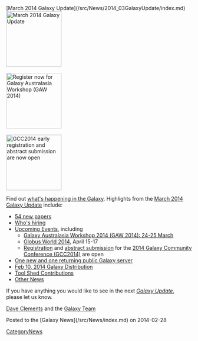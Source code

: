 <div class='newsItemHeader'>[March 2014 Galaxy Update](/src/News/2014_03GalaxyUpdate/index.md)</div>

<div class='right'>
<a href='/src/GalaxyUpdates/2014_03/index.md'><img src="/src/Images/Logos/GalaxyUpdate200.png" alt="March 2014 Galaxy Update" width=150 /></a>
<br /><br />
<a href='/src/GalaxyUpdates/2014_03/index.md#galaxy-australasia-workshop-2014-24-25-march'><img src="/src/Images/Logos/GAW2014-200.png" alt="Register now for Galaxy Australasia Workshop (GAW 2014)" width="150" /></a><br /><br />
<a href='/src/GalaxyUpdates/2014_03/index.md#gcc2014-june-30---july-2-baltimore'><img src="/src/Images/Logos/GCC2014LogoWide200.png" alt="GCC2014 early registration and abstract submission are now open" width="150" /></a>
</div>

Find out [what's happening in the Galaxy](/src/GalaxyUpdates/2014_03/index.md).  Highlights from the [March 2014 Galaxy Update](/src/GalaxyUpdates/2014_03/index.md) include: 

* [54 new papers](/src/GalaxyUpdates/2014_03/index.md#new-papers)
* [Who's hiring](/src/GalaxyUpdates/2014_03/index.md#whos-hiring)
* [Upcoming Events](/src/GalaxyUpdates/2014_03/index.md#events), including
  * [Galaxy Australasia Workshop 2014 (GAW 2014): 24-25 March](/src/GalaxyUpdates/2014_03/index.md#galaxy-australasia-workshop-2014-24-25-march)
  * [Globus World 2014](/src/GalaxyUpdates/2014_03/index.md#globus-world-2014), April 15-17
  * [Registration](/src/GalaxyUpdates/2014_03/index.md#registration-is-open) and [abstract submission](/src/GalaxyUpdates/2014_03/index.md#abstract-submission-is-open) for the [2014 Galaxy Community Conference (GCC2014)](/src/GalaxyUpdates/2014_03/index.md#gcc2014-june-30---july-2-baltimore) are open
* [One new and one returning public Galaxy server](/src/GalaxyUpdates/2014_03/index.md#new-public-servers)
* [Feb 10, 2014 Galaxy Distribution](/src/GalaxyUpdates/2014_03/index.md#galaxy-distributions)
* [Tool Shed Contributions](/src/GalaxyUpdates/2014_03/index.md#toolshed-contributions) 
* [Other News](/src/GalaxyUpdates/2014_03/index.md#other-news)

If you have anything you would like to see in the next *[Galaxy Update](/src/GalaxyUpdates/index.md)*, please let us know.

[Dave Clements](/src/DaveClements/index.md) and the [Galaxy Team](/src/GalaxyTeam/index.md)

<div class='newsItemFooter'>Posted to the [Galaxy News](/src/News/index.md) on 2014-02-28 </div>

[CategoryNews](/src/CategoryNews/index.md)
